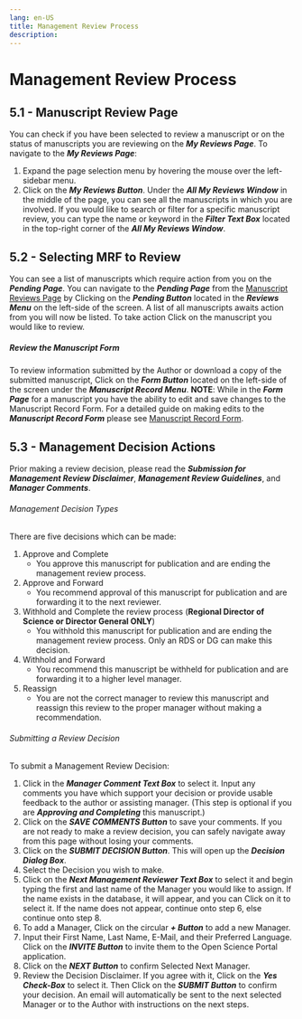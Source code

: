 ```yaml
---
lang: en-US
title: Management Review Process
description:
---
```


# Management Review Process

## 5.1 - Manuscript Review Page

You can check if you have been selected to review a manuscript or on the status
of manuscripts you are reviewing on the ***My Reviews Page***. To navigate to
the ***My Reviews Page***:
1. Expand the page selection menu by hovering the mouse over the left-sidebar
menu.
2. Click on the ***My Reviews Button***.
Under the ***All My Reviews Window*** in the middle of the page, you can see all
the manuscripts in which you are involved. If you would like to search or filter
for a specific manuscript review, you can type the name or keyword in the
***Filter Text Box*** located in the top-right corner of the ***All My Reviews
Window***.

## 5.2 - Selecting MRF to Review

You can see a list of manuscripts which require action from you on the
***Pending Page***. You can navigate to the ***Pending Page*** from the
[Manuscript Reviews Page](#_5-1-manuscript-review-page) by Clicking on the ***Pending
Button*** located in the ***Reviews Menu*** on the left-side of the screen. A
list of all manuscripts awaits action from you will now be listed. To take
action Click on the manuscript you would like to review.

##### Review the Manuscript Form

To review information submitted by the Author or download a copy of the
submitted manuscript, Click on the ***Form Button*** located on the left-side of
the screen under the ***Manuscript Record Menu***.
**NOTE**: While in the ***Form Page*** for a manuscript you have the ability to
edit and save changes to the Manuscript Record Form. For a detailed guide on
making edits to the ***Manuscript Record Form*** please see [Manuscript Record
Form](/guide/manuscript-record-form).

## 5.3 - Management Decision Actions

Prior making a review decision, please read the ***Submission for Management
Review Disclaimer***, ***Management Review Guidelines***, and ***Manager Comments***.

###### Management Decision Types

There are five decisions which can be made:
1. Approve and Complete
    - You approve this manuscript for publication and are ending the management
    review process.
2. Approve and Forward
    - You recommend approval of this manuscript for publication and are
    forwarding it to the next reviewer.
3. Withhold and Complete the review process (**Regional Director of Science or
Director General ONLY**)
    - You withhold this manuscript for publication and are ending the management
    review process. Only an RDS or DG can make this decision.
4. Withhold and Forward
    - You recommend this manuscript be withheld for publication and are
    forwarding it to a higher level manager.
5. Reassign
    - You are not the correct manager to review this manuscript and reassign
    this review to the proper manager without making a recommendation.

###### Submitting a Review Decision

To submit a Management Review Decision:
1. Click in the ***Manager Comment Text Box*** to select it. Input any comments
you have which support your decision or provide usable feedback to the author or
assisting manager. (This step is optional if you are ***Approving and
Completing*** this manuscript.)
2. Click on the ***SAVE COMMENTS Button*** to save your comments. If you are not
ready to make a review decision, you can safely navigate away from this page
without losing your comments.
3. Click on the ***SUBMIT DECISION Button***. This will open up the ***Decision
Dialog Box***.
4. Select the Decision you wish to make.
5. Click on the ***Next Management Reviewer Text Box*** to select it and begin
typing the first and last name of the Manager you would like to assign. If the
name exists in the database, it will appear, and you can Click on it to select
it. If the name does not appear, continue onto step 6, else continue onto step 8.
6. To add a Manager, Click on the circular ***+ Button*** to add a new Manager.
7. Input their First Name, Last Name, E-Mail, and their Preferred
Language. Click on the ***INVITE Button*** to invite them to the Open Science
Portal application.
8. Click on the ***NEXT Button*** to confirm Selected Next Manager.
9. Review the Decision Disclaimer. If you agree with it, Click on the ***Yes
Check-Box*** to select it. Then Click on the ***SUBMIT Button*** to confirm your decision.
An email will automatically be sent to the next selected Manager or to the
Author with instructions on the next steps.


<!---

\* Structure for updating the management guidance *\

# 5.0 - Management Review Process

## 5.1 - Selecting MRF to Review

## 5.2 - Review Decision Choices

--->